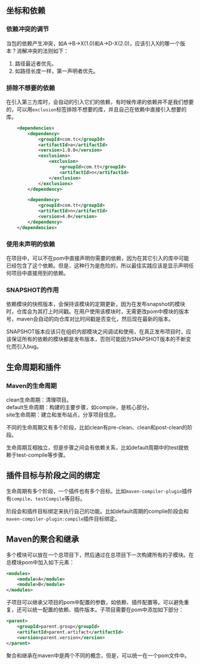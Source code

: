
## 坐标和依赖    

### 依赖冲突的调节    

当包的依赖产生冲突，如A->B->X(1.0)和A->D-X(2.0)，应该引入X的哪一个版本？消解冲突的法则如下：    
1. 路径最近者优先。    
2. 如路径长度一样，第一声明者优先。   

### 排除不想要的依赖    

在引入第三方库时，会自动的引入它们的依赖，有时候传递的依赖并不是我们想要的，可以用`exclusion`标签排除不想要的库，并且自己在依赖中直接引入想要的库。

```xml
    <dependencies>
        <dependency>
            <groupId>com.tc</groupId>
            <artifactId>a</artifactId>
            <version>1.0.0</version>
            <exclusions>
                <exclusion>
                    <groupId>com.tt</groupId>
                    <artifactId>n</artifactId>
                </exclusion>
            </exclusions>
        </dependency>

        <dependency>
            <groupId>com.tt</groupId>
            <artifactId>n</artifactId>
            <version>4.0</version>
        </dependency>
    </dependencies>       
```

### 使用未声明的依赖    

在项目中，可以不在pom中直接声明你需要的依赖，因为在其它引入的库中可能已经包含了这个依赖。但是，这种行为是危险的，所以最佳实践应该是显示声明任何项目中直接用到的依赖。    

### SNAPSHOT的作用    

依赖模块的快照版本，会保持该模块的定期更新，因为在发布snapshot的模块时，仓库会为其打上时间戳。在用户使用该模块时，无需更改pom中模块的版本号，maven会自动的向仓库对比时间戳是否变化，然后现在最新的版本。

SNAPSHOT版本应该只在组织内部模块之间调试和使用，在真正发布项目时，应该保证所有的依赖的模块都是发布版本，否则可能因为SNAPSHOT版本的不断变化而引入bug。

## 生命周期和插件   

### Maven的生命周期   

clean生命周期：清理项目。   
default生命周期：构建的主要步骤，如compile，是核心部分。   
site生命周期：建立和发布站点，分享项目信息。 

不同的生命周期又有多个阶段，比如clean有pre-clean、clean和post-clean的阶段。   

生命周期互相独立，但是步骤之间会有依赖关系，比如default周期中的test就依赖于test-compile等步骤。    

## 插件目标与阶段之间的绑定    

生命周期有多个阶段，一个插件也有多个目标。比如`maven-compiler-plugin`插件有`compile`、`testCompile`等目标。    

阶段会和插件目标绑定来执行自己的功能。比如default周期的complie阶段会和`maven-compiler-plugin:compile`插件目标绑定。

## Maven的聚合和继承   

多个模块可以放在一个总项目下，然后通过在总项目下一次构建所有的子模块。在总模块pom中加入如下元素：    

```xml
<modules>
    <module>A</module>
    <module>B</module>
</modules>
```   

子项目可以继承父项目的pom中配置的参数，如依赖、插件配置等。可以避免重复，还可以统一配置的依赖、插件版本。子项目需要在pom中添加如下部分：    

```xml   
<parent>
    <groupId>parent.group</groupId>
    <artifactId>parent.artifact</artifactId>
    <version>parent.version</version>
</parent> 
```

聚合和继承在maven中是两个不同的概念，但是，可以统一在一个pom文件中。    



